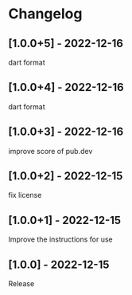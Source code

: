 # Changelog

## [1.0.0+5] - 2022-12-16
dart format

## [1.0.0+4] - 2022-12-16
dart format

## [1.0.0+3] - 2022-12-16
improve score of pub.dev

## [1.0.0+2] - 2022-12-15
fix license

## [1.0.0+1] - 2022-12-15
Improve the instructions for use

## [1.0.0] - 2022-12-15
Release